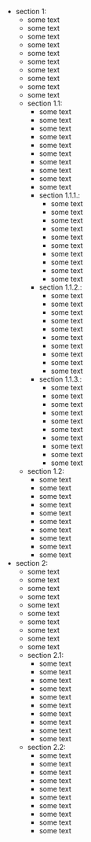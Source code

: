 



- section 1:
    - some text
    - some text
    - some text
    - some text
    - some text
    - some text
    - some text
    - some text
    - some text
    - some text
    - section 1.1:
        - some text
        - some text
        - some text
        - some text
        - some text
        - some text
        - some text
        - some text
        - some text
        - some text
        - section 1.1.1.:
            - some text
            - some text
            - some text
            - some text
            - some text
            - some text
            - some text
            - some text
            - some text
            - some text
        - section 1.1.2.:
            - some text
            - some text
            - some text
            - some text
            - some text
            - some text
            - some text
            - some text
            - some text
            - some text
        - section 1.1.3.:
            - some text
            - some text
            - some text
            - some text
            - some text
            - some text
            - some text
            - some text
            - some text
            - some text
    - section 1.2:
        - some text
        - some text
        - some text
        - some text
        - some text
        - some text
        - some text
        - some text
        - some text
        - some text
- section 2:
    - some text
    - some text
    - some text
    - some text
    - some text
    - some text
    - some text
    - some text
    - some text
    - some text
    - section 2.1:
        - some text
        - some text
        - some text
        - some text
        - some text
        - some text
        - some text
        - some text
        - some text
        - some text
    - section 2.2:
        - some text
        - some text
        - some text
        - some text
        - some text
        - some text
        - some text
        - some text
        - some text
        - some text

